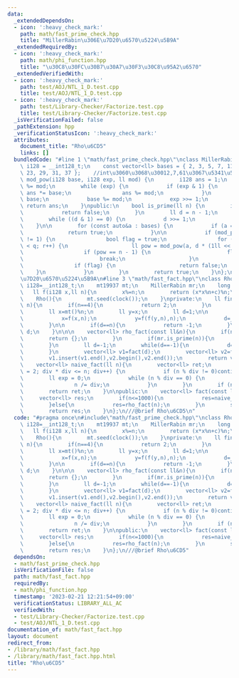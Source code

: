 ```yaml
---
data:
  _extendedDependsOn:
  - icon: ':heavy_check_mark:'
    path: math/fast_prime_check.hpp
    title: "MillerRabin\u306E\u7D20\u6570\u5224\u5B9A"
  _extendedRequiredBy:
  - icon: ':heavy_check_mark:'
    path: math/phi_function.hpp
    title: "\u30C8\u30FC\u30B7\u30A7\u30F3\u30C8\u95A2\u6570"
  _extendedVerifiedWith:
  - icon: ':heavy_check_mark:'
    path: test/AOJ/NTL_1_D.test.cpp
    title: test/AOJ/NTL_1_D.test.cpp
  - icon: ':heavy_check_mark:'
    path: test/Library-Checker/Factorize.test.cpp
    title: test/Library-Checker/Factorize.test.cpp
  _isVerificationFailed: false
  _pathExtension: hpp
  _verificationStatusIcon: ':heavy_check_mark:'
  attributes:
    document_title: "Rho\u6CD5"
    links: []
  bundledCode: "#line 1 \"math/fast_prime_check.hpp\"\nclass MillerRabin {\n    using\
    \ i128 = __int128_t;\n    const vector<ll> bases = { 2, 3, 5, 7, 11, 13, 17, 19,\
    \ 23, 29, 31, 37 };    //int\u3060\u3068\u30012,7,61\u3067\u5341\u5206\n    i128\
    \ mod_pow(i128 base, i128 exp, ll mod) {\n        i128 ans = 1;\n        base\
    \ %= mod;\n        while (exp) {\n            if (exp & 1) {\n               \
    \ ans *= base;\n                ans %= mod;\n            }\n            base *=\
    \ base;\n            base %= mod;\n            exp >>= 1;\n        }\n       \
    \ return ans;\n    }\npublic:\n    bool is_prime(ll n) {\n        if (n < 2) {\n\
    \            return false;\n        }\n        ll d = n - 1;\n        ll q = 0;\n\
    \        while ((d & 1) == 0) {\n            d >>= 1;\n            q++;\n    \
    \    }\n\n        for (const auto&a : bases) {\n            if (a == n) {\n  \
    \              return true;\n            }\n\n            if (mod_pow(a, d, n)\
    \ != 1) {\n                bool flag = true;\n                for (ll r = 0; r\
    \ < q; r++) {\n                    ll pow = mod_pow(a, d * (1ll << r), n);\n \
    \                   if (pow == n - 1) {\n                        flag = false;\n\
    \                        break;\n                    }\n                }\n\n\
    \                if (flag) {\n                    return false;\n            \
    \    }\n            }\n        }\n        return true;\n    }\n};\n///@brief MillerRabin\u306E\
    \u7D20\u6570\u5224\u5B9A\n#line 3 \"math/fast_fact.hpp\"\nclass Rho{\n    using\
    \ i128=__int128_t;\n    mt19937 mt;\n    MillerRabin mr;\n    long long c;\n \
    \   ll f(i128 x,ll n){\n        x%=n;\n        return (x*x%n+c)%n;\n    }\npublic:\n\
    \    Rho(){\n        mt.seed(clock());\n    }\nprivate:\n    ll find_factor(ll\
    \ n){\n        if(n==4){\n            return 2;\n        }\n        c=mt()%n;\n\
    \        ll x=mt()%n;\n        ll y=x;\n        ll d=1;\n\n        while(d==1){\n\
    \            x=f(x,n);\n            y=f(f(y,n),n);\n            d=__gcd(abs(x-y),n);\n\
    \        }\n\n        if(d==n){\n            return -1;\n        }\n        return\
    \ d;\n    }\n\n\n    vector<ll> rho_fact(const ll&n){\n        if(n<2){\n    \
    \        return {};\n        }\n        if(mr.is_prime(n)){\n            return{n};\n\
    \        }\n        ll d=-1;\n        while(d==-1){\n            d=find_factor(n);\n\
    \        }\n        vector<ll> v1=fact(d);\n        vector<ll> v2=fact(n/d);\n\
    \        v1.insert(v1.end(),v2.begin(),v2.end());\n        return v1;\n    }\n\
    \    vector<ll> naive_fact(ll n){\n        vector<ll> ret;\n        for (ll div\
    \ = 2; div * div <= n; div++) {\n            if (n % div != 0)continue;\n    \
    \        ll exp = 0;\n            while (n % div == 0) {\n                ret.push_back(div);\n\
    \                n /= div;\n            }\n        }\n        if (n != 1)ret.push_back(n);\n\
    \        return ret;\n    }\n\npublic:\n    vector<ll> fact(const ll n){\n   \
    \     vector<ll> res;\n        if(n<=1000){\n            res=naive_fact(n);\n\
    \        }else{\n            res=rho_fact(n);\n        }\n        sort(all(res));\n\
    \        return res;\n    }\n};\n///@brief Rho\u6CD5\n"
  code: "#pragma once\n#include\"math/fast_prime_check.hpp\"\nclass Rho{\n    using\
    \ i128=__int128_t;\n    mt19937 mt;\n    MillerRabin mr;\n    long long c;\n \
    \   ll f(i128 x,ll n){\n        x%=n;\n        return (x*x%n+c)%n;\n    }\npublic:\n\
    \    Rho(){\n        mt.seed(clock());\n    }\nprivate:\n    ll find_factor(ll\
    \ n){\n        if(n==4){\n            return 2;\n        }\n        c=mt()%n;\n\
    \        ll x=mt()%n;\n        ll y=x;\n        ll d=1;\n\n        while(d==1){\n\
    \            x=f(x,n);\n            y=f(f(y,n),n);\n            d=__gcd(abs(x-y),n);\n\
    \        }\n\n        if(d==n){\n            return -1;\n        }\n        return\
    \ d;\n    }\n\n\n    vector<ll> rho_fact(const ll&n){\n        if(n<2){\n    \
    \        return {};\n        }\n        if(mr.is_prime(n)){\n            return{n};\n\
    \        }\n        ll d=-1;\n        while(d==-1){\n            d=find_factor(n);\n\
    \        }\n        vector<ll> v1=fact(d);\n        vector<ll> v2=fact(n/d);\n\
    \        v1.insert(v1.end(),v2.begin(),v2.end());\n        return v1;\n    }\n\
    \    vector<ll> naive_fact(ll n){\n        vector<ll> ret;\n        for (ll div\
    \ = 2; div * div <= n; div++) {\n            if (n % div != 0)continue;\n    \
    \        ll exp = 0;\n            while (n % div == 0) {\n                ret.push_back(div);\n\
    \                n /= div;\n            }\n        }\n        if (n != 1)ret.push_back(n);\n\
    \        return ret;\n    }\n\npublic:\n    vector<ll> fact(const ll n){\n   \
    \     vector<ll> res;\n        if(n<=1000){\n            res=naive_fact(n);\n\
    \        }else{\n            res=rho_fact(n);\n        }\n        sort(all(res));\n\
    \        return res;\n    }\n};\n///@brief Rho\u6CD5"
  dependsOn:
  - math/fast_prime_check.hpp
  isVerificationFile: false
  path: math/fast_fact.hpp
  requiredBy:
  - math/phi_function.hpp
  timestamp: '2023-02-21 12:21:54+09:00'
  verificationStatus: LIBRARY_ALL_AC
  verifiedWith:
  - test/Library-Checker/Factorize.test.cpp
  - test/AOJ/NTL_1_D.test.cpp
documentation_of: math/fast_fact.hpp
layout: document
redirect_from:
- /library/math/fast_fact.hpp
- /library/math/fast_fact.hpp.html
title: "Rho\u6CD5"
---
```

